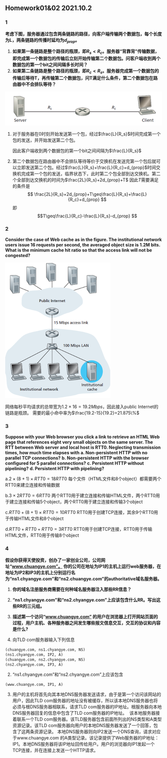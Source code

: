 ## Homework01&02   2021.10.2
### 1
**考虑下图，服务器通过包含两条链路的路径，向客户端传输两个数据包，每个长度为L，两条链路的传播时延均为$d_{prop}$。**
1. **如果第一条链路是整个路径的瓶颈，即$R_s<R_c$。服务器“背靠背”传输数据，即完成第一个数据包的传输后立刻开始传输第二个数据包。问客户端收到两个数据包的第一个bit之间间隔多长时间？**
2. **如果第二条链路是整个路径的瓶颈，即$R_c<R_s$。服务器完成第一个数据包的传输后等待T，再传输第二个数据包，问T满足什么条件，第二个数据包在路由器中不会排队等待？**

<img src="images/001.png" style="zoom:80%;" />

1. 对于服务器在0时刻开始发送第一个包，经过$\frac{L}{R_s}$时间完成第一个包的发送，并开始发送第二个包。

     因此客户端收到两个数据包的第一个bit之间间隔为$\frac{L}{R_s}$

2. 第二个数据包在路由器中不会排队等待等价于交换机在发送完第一个包后就可以立即发送第二个包。经过$\frac{L}{R_s}+\frac{L}{R_c}+d_{prop}$时间交换机完成第一个包的发送，临界状态下，此时第二个包全部到达交换机。第二个全部到达交换机的时间为$\frac{2L}{R_s}+2d_{prop}+T$
     因此$T$需要满足的条件是$$ \frac{2L}{R_s}+2d_{prop}+T\geq\frac{L}{R_s}+\frac{L}{R_c}+d_{prop} $$
     即$$T\geq\frac{L}{R_c}-\frac{L}{R_s}-d_{prop} $$



### 2

**Consider the case of Web cache as in the figure. The institutional network users issue 16 requests per second, the averaged object size is 1.2M bits. What is the minimum cache hit ratio so that the access link will not be congested?**

<img src="./images/002.png" style="zoom:80%;" />

网络每秒平均请求的总带宽为$1.2\times16=19.2Mbps$，因此接入public Internet的链路是瓶颈。
需要的最小命中率为$\frac{19.2-15}{19.2}=21.875\%$



### 3
**Suppose with your Web browser you click a link to retrieve an HTML Web page that references eight very small objects on the same server. The RTT between Web server and local host is RTT0. Neglecting transmission times, how much time elapses with**
**a. Non-persistent HTTP with no parallel TCP connections?**
**b. Non-persistent HTTP with the browser configured for 5 parallel connections?**
**c. Persistent HTTP without pipelining?**
**d. Persistent HTTP with pipelining?**

a.$2\times(8+1)\times RTT0=18RTT0$
每个文件（HTML文件和8个object）都需要两个RTT0来建立连接和传输数据

b.$3\times2RTT0=6RTT0$
两个RTT0用于建立连接和传输HTML文件，两个RTT0用于建立连接和传输5个object，两个RTT0用于建立连接和传输3个object

c.$RTT0+(8+1)\times RTT0=10RTT0$
RTT0用于创建TCP连接，其余9个RTT0用于传输HTML文件和8个object

d.$RTT0+RTT0+RTT0=3RTT0$
RTT0用于创建TCP连接，RTT0用于传输HTML文件，RTT0用于传输8个object


### 4
**假设你获得天使投资，创办了一家创业公司，公司网址“www.chuangye.com”。 你的公司在地址为IP1的主机上运行web服务器，在地址为IP2和IP3的主机上分别运行名为“ns1.chyangye.com”和“ns2.chuangye.com”的authoritative域名服务器。**
1. **你的域名注册服务商需要在何种域名服务器注入那些RR信息？**
2. **“ns1.chyangye.com”和“ns2.chyangye.com”上应该包含什么RR。写出这些RR的三元组。**
3. **描述第一个访问“www.chuangye.com” 的用户在浏览器上打开网站页面的过程，用户主机、各种服务器之间发生哪些报文信息交互，交互的协议和内容是什么?**



1. 向TLD com服务器输入下列信息
```
(chuangye.com, ns1.chyangye.com, NS)
(ns1.chyangye.com, IP2, A)
(chuangye.com, ns2.chyangye.com, NS)
(ns2.chyangye.com, IP3, A)
```
2. “ns1.chyangye.com”和“ns2.chyangye.com”上应该包含
```
(www.chuangye.com, IP1, A)
```
3. ​     用户的主机将首先向其本地DNS服务器发送请求，由于是第一个访问该网站的用户，因此TLD com服务器的地址没有被缓存，所以该本地DNS服务器也将必须与根DNS服务器相联系，请求TLD com服务器的IP地址。根服务器向本地DNS服务器回复的信息中包含了TLD com服务器的IP地址。
​     该本地服务器接着联系一个TLD com服务器。该TLD服务器包含前面所列出的NS类型和A类型资源记录。该TLD com服务器向用户的本地DNS服务器发送了一个回答，包含了这两条资源记录。
​     本地DNS服务器则向IP2发送一个DNS查询，请求对应于www.chuangye.com 的A类型记录。该记录提供了Web服务器的IP地址：IP1。本地DNS服务器将该IP地址回传给用户。用户的浏览器向IP1发起一个TCP连接，并在连接上发送一个HTTP请求。

